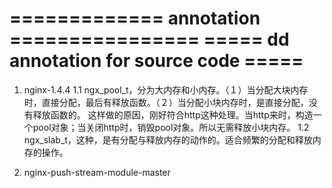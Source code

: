 ============= annotation ================
===== dd annotation for source code =====
=========================================

1. nginx-1.4.4
 1.1 ngx_pool_t，分为大内存和小内存。（１）当分配大块内存时，直接分配，最后有释放函数。（２）当分配小块内存时，是直接分配，没有释放函数的。 这样做的原因，刚好符合http这种处理。当http来时，构造一个pool对象；当关闭http时，销毁pool对象。所以无需释放小块内存。
 1.2 ngx_slab_t，这种，是有分配与释放内存的动作的。适合频繁的分配和释放内存的操作。

2. nginx-push-stream-module-master


